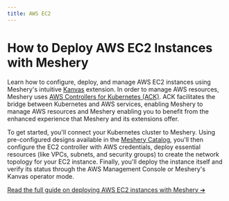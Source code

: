 ```yaml
---
title: AWS EC2
---
```


<h1> How to Deploy AWS EC2 Instances with Meshery</h1>
<p>
    Learn how to configure, deploy, and manage AWS EC2 instances using Meshery's intuitive <a href="https://docs.meshery.io/extensions/kanvas">Kanvas</a> extension. In order to manage AWS resources, Meshery uses <a href="https://aws.amazon.com/blogs/containers/aws-controllers-for-kubernetes-ack/">AWS Controllers for Kubernetes (ACK)</a>. ACK facilitates the bridge between Kubernetes and AWS services, enabling Meshery to manage AWS resources and Meshery enabling you to benefit from the enhanced experience that Meshery and its extensions offer.
</p>

<p>
    To get started, you'll connect your Kubernetes cluster to Meshery. Using pre-configured designs available in the <a href="https://meshery.io/catalog">Meshery Catalog</a>, you'll then configure the EC2 controller with AWS credentials, deploy essential resources (like VPCs, subnets, and security groups) to create the network topology for your EC2 instance. Finally, you'll deploy the instance itself and verify its status through the AWS Management Console or Meshery's Kanvas operator mode.
</p>

<p>
    <a href="https://docs.meshery.io/guides/tutorials/deploy-an-aws-ec2-instance-with-meshery">Read the full guide on deploying AWS EC2 instances with Meshery ➔</a>
</p>
